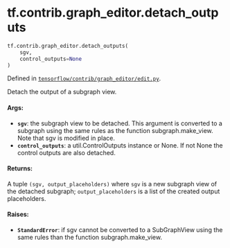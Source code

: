 <div itemscope itemtype="http://developers.google.com/ReferenceObject">
<meta itemprop="name" content="tf.contrib.graph_editor.detach_outputs" />
<meta itemprop="path" content="Stable" />
</div>

# tf.contrib.graph_editor.detach_outputs

``` python
tf.contrib.graph_editor.detach_outputs(
    sgv,
    control_outputs=None
)
```



Defined in [`tensorflow/contrib/graph_editor/edit.py`](/code/stable/tensorflow/contrib/graph_editor/edit.py).

Detach the output of a subgraph view.

#### Args:

* <b>`sgv`</b>: the subgraph view to be detached. This argument is converted to a
    subgraph using the same rules as the function subgraph.make_view.
    Note that sgv is modified in place.
* <b>`control_outputs`</b>: a util.ControlOutputs instance or None. If not None the
    control outputs are also detached.

#### Returns:

A tuple `(sgv, output_placeholders)` where
  `sgv` is a new subgraph view of the detached subgraph;
  `output_placeholders` is a list of the created output placeholders.

#### Raises:

* <b>`StandardError`</b>: if sgv cannot be converted to a SubGraphView using
    the same rules than the function subgraph.make_view.